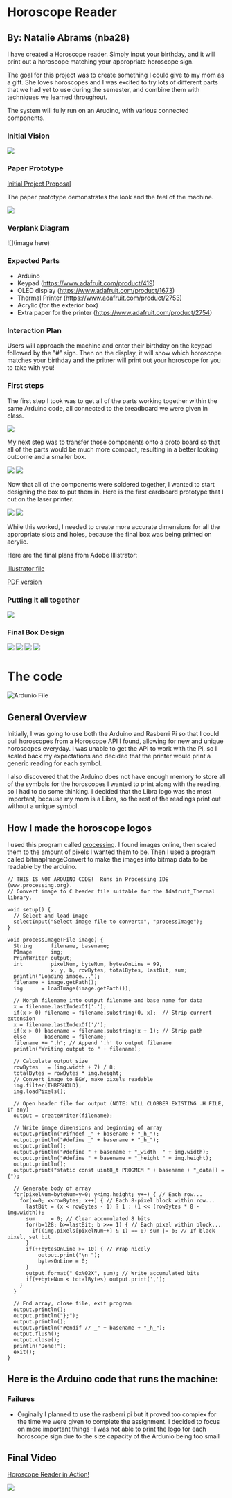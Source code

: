 # Horoscope Reader

## By: Natalie Abrams (nba28)


I have created a Horoscope reader. Simply input your birthday, and it will print out a horoscope matching your appropriate horoscope sign. 

The goal for this project was to create something I could give to my mom as a gift. She loves horoscopes and I was excited to try lots of different parts that we had yet to use during the semester, and combine them with techniques we learned throughout. 

The system will fully run on an Arudino, with various connected components. 


### Initial Vision

![](./initial-vision.JPG)


### Paper Prototype

[Initial Project Proposal](./project-proposal.pdf)


The paper prototype demonstrates the look and the feel of the machine.

![](paper-prototype.JPG)


### Verplank Diagram

![](image here)


### Expected Parts

- Arduino
- Keypad (https://www.adafruit.com/product/419)
- OLED display (https://www.adafruit.com/product/1673)
- Thermal Printer (https://www.adafruit.com/product/2753)
- Acrylic (for the exterior box)
- Extra paper for the printer (https://www.adafruit.com/product/2754)


### Interaction Plan

Users will approach the machine and enter their birthday on the keypad followed by the "#" sign. Then on the display, it will show which horoscope matches your birthday and the pritner will print out your horoscope for you to take with you!

### First steps

The first step I took was to get all of the parts working together within the same Arduino code, all connected to the breadboard we were given in class. 

![](./breadboard.JPG)

My next step was to transfer those components onto a proto board so that all of the parts would be much more compact, resulting in a better looking outcome and a smaller box. 

![](./perm-board.JPG)
![](./back-perm-board.JPG)


Now that all of the components were soldered together, I wanted to start designing the box to put them in. Here is the first cardboard prototype that I cut on the laser printer. 

![](./proto1-a.JPG)
![](./proto1-b.JPG)

While this worked, I needed to create more accurate dimensions for all the appropriate slots and holes, because the final box was being printed on acrylic. 

Here are the final plans from Adobe Illistrator:

[Illustrator file](./box-nabrams.ai)

[PDF version](./box-pdf.pdf)


### Putting it all together

![](./progress.JPG)

### Final Box Design

![](./final4.JPG)
![](./final1.JPG)
![](./final2.JPG)
![](./final3.JPG)


# The code

![Ardunio File](./my_printertest.ino)

## General Overview
Initially, I was going to use both the Arduino and Rasberri Pi so that I could pull horoscopes from a Horoscope API I found, allowing for new and unique horoscopes everyday. I was unable to get the API to work with the Pi, so I scaled back my expectations and decided that the printer would print a generic reading for each symbol. 

I also discovered that the Arduino does not have enough memory to store all of the symbols for the horoscopes I wanted to print along with the reading, so I had to do some thinking. I decided that the Libra logo was the most important, because my mom is a Libra, so the rest of the readings print out without a unique symbol. 

## How I made the horoscope logos
I used this program called [processing](https://processing.org/download/). I found images online, then scaled them to the amount of pixels I wanted them to be. Then I used a program called bitmapImageConvert to make the images into bitmap data to be readable by the arduino.

```
// THIS IS NOT ARDUINO CODE!  Runs in Processing IDE (www.processing.org).
// Convert image to C header file suitable for the Adafruit_Thermal library.

void setup() {
  // Select and load image
  selectInput("Select image file to convert:", "processImage");
}

void processImage(File image) {
  String      filename, basename;
  PImage      img;
  PrintWriter output;
  int         pixelNum, byteNum, bytesOnLine = 99,
              x, y, b, rowBytes, totalBytes, lastBit, sum;
  println("Loading image...");
  filename = image.getPath();
  img      = loadImage(image.getPath());

  // Morph filename into output filename and base name for data
  x = filename.lastIndexOf('.');
  if(x > 0) filename = filename.substring(0, x);  // Strip current extension
  x = filename.lastIndexOf('/');
  if(x > 0) basename = filename.substring(x + 1); // Strip path
  else      basename = filename;
  filename += ".h"; // Append '.h' to output filename
  println("Writing output to " + filename);

  // Calculate output size
  rowBytes   = (img.width + 7) / 8;
  totalBytes = rowBytes * img.height;
  // Convert image to B&W, make pixels readable
  img.filter(THRESHOLD);
  img.loadPixels();

  // Open header file for output (NOTE: WILL CLOBBER EXISTING .H FILE, if any)
  output = createWriter(filename); 

  // Write image dimensions and beginning of array
  output.println("#ifndef _" + basename + "_h_");
  output.println("#define _" + basename + "_h_");
  output.println();
  output.println("#define " + basename + "_width  " + img.width);
  output.println("#define " + basename + "_height " + img.height);
  output.println();
  output.print("static const uint8_t PROGMEM " + basename + "_data[] = {");

  // Generate body of array
  for(pixelNum=byteNum=y=0; y<img.height; y++) { // Each row...
    for(x=0; x<rowBytes; x++) { // Each 8-pixel block within row...
      lastBit = (x < rowBytes - 1) ? 1 : (1 << (rowBytes * 8 - img.width));
      sum     = 0; // Clear accumulated 8 bits
      for(b=128; b>=lastBit; b >>= 1) { // Each pixel within block...
        if((img.pixels[pixelNum++] & 1) == 0) sum |= b; // If black pixel, set bit
      }
      if(++bytesOnLine >= 10) { // Wrap nicely
          output.print("\n ");
          bytesOnLine = 0;
      }
      output.format(" 0x%02X", sum); // Write accumulated bits
      if(++byteNum < totalBytes) output.print(',');
    }
  }

  // End array, close file, exit program
  output.println();
  output.println("};");
  output.println();
  output.println("#endif // _" + basename + "_h_");
  output.flush();
  output.close();
  println("Done!");
  exit();
}
```


## Here is the Arduino code that runs the machine:






### Failures

- Orginally I planned to use the rasberri pi but it proved too complex for the time we were given to complete the assignment. I decided to focus on more important things
-I was not able to print the logo for each horoscope sign due to the size capacity of the Ardunio being too small




## Final Video

[Horoscope Reader in Action!](https://youtu.be/6tzJqwW6LNg)


![](./IMG_2353.jpg)

